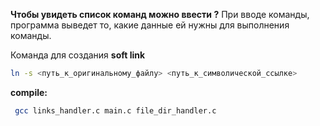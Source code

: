 **Чтобы увидеть список команд можно ввести ?**
При вводе команды, программа выведет то, какие данные ей нужны для выполнения команды.

Команда для создания **soft link**
```bash  
ln -s <путь_к_оригинальному_файлу> <путь_к_символической_ссылке>  
```  

**compile:**
```bash  
 gcc links_handler.c main.c file_dir_handler.c  
```

